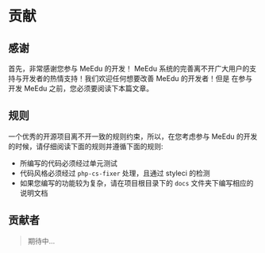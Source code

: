 # 贡献

## 感谢

首先，非常感谢您参与 MeEdu 的开发！ MeEdu 系统的完善离不开广大用户的支持与开发者的热情支持！我们欢迎任何想要改善 MeEdu 的开发者！但是
在参与开发 MeEdu 之前，您必须要阅读下本篇文章。

## 规则

一个优秀的开源项目离不开一致的规则约束，所以，在您考虑参与 MeEdu 的开发的时候，请仔细阅读下面的规则并遵循下面的规则:

+ 所编写的代码必须经过单元测试
+ 代码风格必须经过 `php-cs-fixer` 处理，且通过 styleci 的检测
+ 如果您编写的功能较为复杂，请在项目根目录下的 `docs` 文件夹下编写相应的说明文档

## 贡献者

> 期待中...
